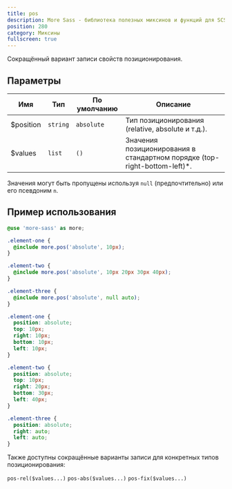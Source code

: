 ```yaml
---
title: pos
description: More Sass - библиотека полезных миксинов и функций для SCSS.
position: 280
category: Миксины
fullscreen: true
---
```


Сокращённый вариант записи свойств позиционирования.

## Параметры

| Имя       | Тип      | По умолчанию | Описание                                                                  |
|-----------|----------|--------------|---------------------------------------------------------------------------|
| $position | `string` | `absolute`   | Тип позиционирования (relative, absolute и т.д.).                         |
| $values   | `list`   | `()`         | Значения позиционирования в стандартном порядке (top-right-bottom-left)*. |

<alert type="info">Значения могут быть пропущены используя `null` (предпочтительно) или его псевдоним `n`.</alert>

## Пример использования

<code-group>

  <code-block label="SCSS" active>

  ```scss
  @use 'more-sass' as more;

  .element-one {
  	@include more.pos('absolute', 10px);
  }

  .element-two {
  	@include more.pos('absolute', 10px 20px 30px 40px);
  }

  .element-three {
  	@include more.pos('absolute', null auto);
  }
  ```

  </code-block>

  <code-block label="Результат">

  ```css
  .element-one {
  	position: absolute;
  	top: 10px;
  	right: 10px;
  	bottom: 10px;
  	left: 10px;
  }

  .element-two {
  	position: absolute;
  	top: 10px;
  	right: 20px;
  	bottom: 30px;
  	left: 40px;
  }

  .element-three {
  	position: absolute;
  	right: auto;
  	left: auto;
  }
  ```

  </code-block>

</code-group>

<alert type="info">

  Также доступны сокращённые варианты записи для конкретных типов позиционирования:

  `pos-rel($values...)`
  `pos-abs($values...)`
  `pos-fix($values...)`

</alert>
